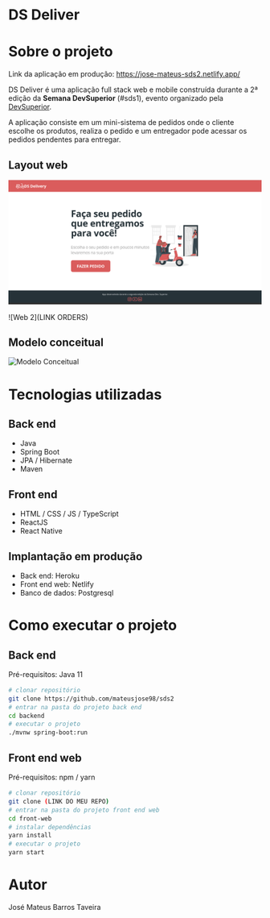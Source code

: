 # DS Deliver

# Sobre o projeto

Link da aplicação em produção: https://jose-mateus-sds2.netlify.app/

 DS Deliver é uma aplicação full stack web e mobile construída durante a 2ª edição da **Semana DevSuperior** (#sds1), evento organizado pela [DevSuperior](https://devsuperior.com "Site da DevSuperior").

A aplicação consiste em um mini-sistema de pedidos onde o cliente escolhe os produtos, realiza o pedido e um entregador pode acessar os pedidos pendentes para entregar.


## Layout web
![Web 1](https://github.com/mateusjose98/sds2/blob/main/front-web/assets/home.png)

![Web 2](LINK ORDERS)

## Modelo conceitual
![Modelo Conceitual](https://raw.githubusercontent.com/devsuperior/sds2/master/assets/modelo-conceitual.png)

# Tecnologias utilizadas
## Back end
- Java
- Spring Boot
- JPA / Hibernate
- Maven
## Front end
- HTML / CSS / JS / TypeScript
- ReactJS
- React Native
## Implantação em produção
- Back end: Heroku
- Front end web: Netlify
- Banco de dados: Postgresql

# Como executar o projeto

## Back end
Pré-requisitos: Java 11

```bash
# clonar repositório
git clone https://github.com/mateusjose98/sds2
# entrar na pasta do projeto back end
cd backend
# executar o projeto
./mvnw spring-boot:run
```

## Front end web
Pré-requisitos: npm / yarn

```bash
# clonar repositório
git clone (LINK DO MEU REPO)
# entrar na pasta do projeto front end web
cd front-web
# instalar dependências
yarn install
# executar o projeto
yarn start
```

# Autor

José Mateus Barros Taveira

